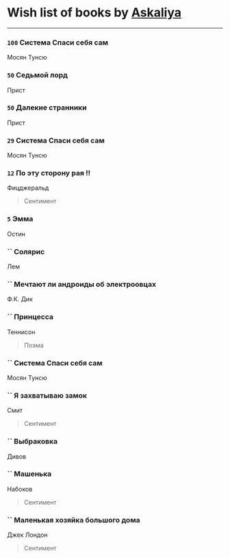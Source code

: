 # Wish list of books by [Askaliya](http://vk.com/id326783541)
---

### `100` Система Спаси себя сам
Мосян Тунсю

### `50` Седьмой лорд
Прист

### `50` Далекие странники
Прист

### `29` Система Спаси себя сам
Мосян Тунсю

### `12` По эту сторону рая !!
Фицджеральд
> Сентимент

### `5` Эмма
Остин

### `` Солярис
Лем

### `` Мечтают ли андроиды об электроовцах
Ф.К. Дик

### `` Принцесса
Теннисон
> Поэма

### `` Система Спаси себя сам
Мосян Тунсю

### `` Я захватываю замок
Смит
> Сентимент

### `` Выбраковка
Дивов

### `` Машенька
Набоков
> Сентимент

### `` Маленькая хозяйка большого дома
Джек Лондон
> Сентимент

